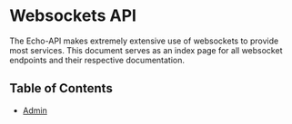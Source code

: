 # Websockets API

The Echo-API makes extremely extensive use of websockets to provide most services. This document serves as an index page
for all websocket endpoints and their respective documentation.

## Table of Contents

- [Admin](./Admin.md)